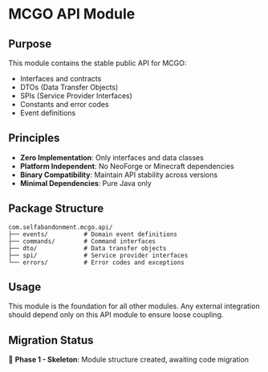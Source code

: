 # MCGO API Module

## Purpose
This module contains the stable public API for MCGO:
- Interfaces and contracts
- DTOs (Data Transfer Objects)
- SPIs (Service Provider Interfaces)
- Constants and error codes
- Event definitions

## Principles
- **Zero Implementation**: Only interfaces and data classes
- **Platform Independent**: No NeoForge or Minecraft dependencies
- **Binary Compatibility**: Maintain API stability across versions
- **Minimal Dependencies**: Pure Java only

## Package Structure
```
com.selfabandonment.mcgo.api/
├── events/          # Domain event definitions
├── commands/        # Command interfaces
├── dto/             # Data transfer objects
├── spi/             # Service provider interfaces
└── errors/          # Error codes and exceptions
```

## Usage
This module is the foundation for all other modules. Any external integration should depend only on this API module to ensure loose coupling.

## Migration Status
🔄 **Phase 1 - Skeleton**: Module structure created, awaiting code migration
